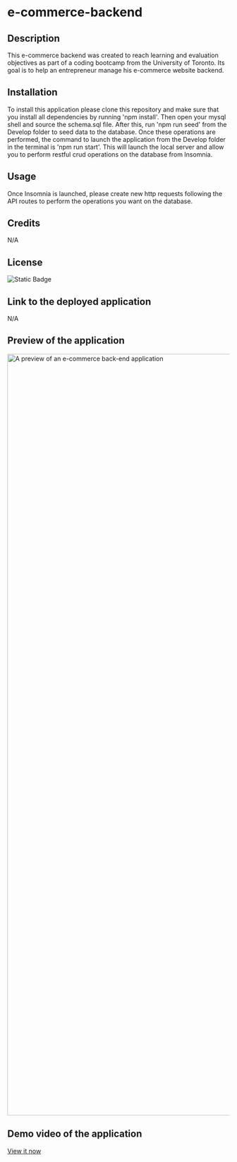 # e-commerce-backend

## Description

This e-commerce backend was created to reach learning and evaluation objectives as part of a coding bootcamp from the University of Toronto. Its goal is to help an entrepreneur manage his e-commerce website backend.

## Installation

To install this application please clone this repository and make sure that you install all dependencies by running 'npm install'. Then open your mysql shell and source the schema.sql file. After this, run 'npm run seed' from the Develop folder to seed data to the database. Once these operations are performed, the command to launch the application from the Develop folder in the terminal is 'npm run start'. This will launch the local server and allow you to perform restful crud operations on the database from Insomnia. 

## Usage

Once Insomnia is launched, please create new http requests following the API routes to perform the operations you want on the database.

## Credits

N/A

## License

![Static Badge](https://img.shields.io/badge/MIT_Licence-blue)

## Link to the deployed application

N/A

## Preview of the application

<img width="1727" alt="A preview of an e-commerce back-end application" src="https://github.com/JideTS/e-commerce-backend/assets/20988563/c36d4ecf-6dfd-4157-92f8-c89d12b8ee8b">


## Demo video of the application

[View it now](https://drive.google.com/file/d/1ifhS7XjovLjCYh925boPP-K1vez9m-NL/view?usp=share_link)
